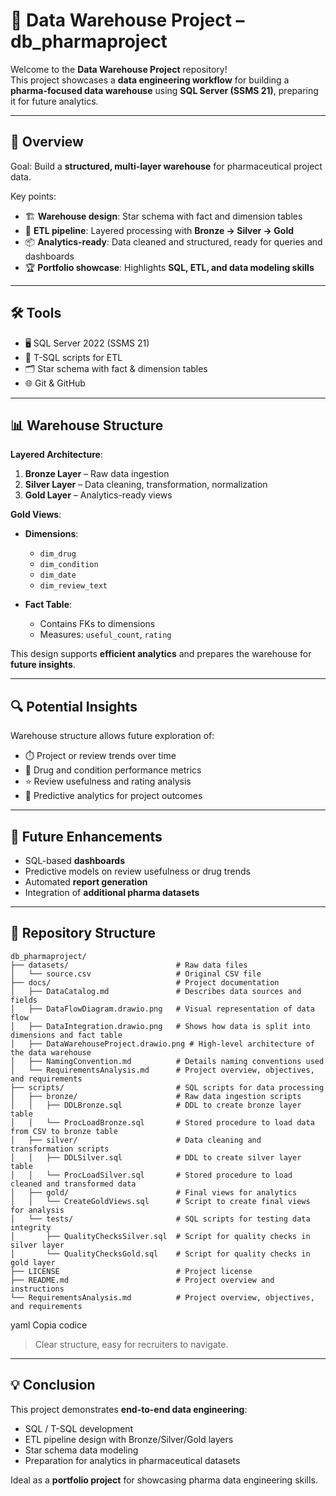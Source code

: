 # 💊 Data Warehouse Project – db_pharmaproject

Welcome to the **Data Warehouse Project** repository!  
This project showcases a **data engineering workflow** for building a **pharma-focused data warehouse** using **SQL Server (SSMS 21)**, preparing it for future analytics.

---

## 🌟 Overview

Goal: Build a **structured, multi-layer warehouse** for pharmaceutical project data.  

Key points:

- 🏗️ **Warehouse design**: Star schema with fact and dimension tables  
- 🔄 **ETL pipeline**: Layered processing with **Bronze → Silver → Gold**  
- 📦 **Analytics-ready**: Data cleaned and structured, ready for queries and dashboards  
- 🏆 **Portfolio showcase**: Highlights **SQL, ETL, and data modeling skills**

---

## 🛠 Tools

- 🖥️ SQL Server 2022 (SSMS 21)  
- 🔄 T-SQL scripts for ETL  
- 🗂️ Star schema with fact & dimension tables  
- 🌐 Git & GitHub  

---

## 📊 Warehouse Structure

**Layered Architecture**:

1. **Bronze Layer** – Raw data ingestion  
2. **Silver Layer** – Data cleaning, transformation, normalization  
3. **Gold Layer** – Analytics-ready views  

**Gold Views**:

- **Dimensions**:  
  - `dim_drug`  
  - `dim_condition`  
  - `dim_date`  
  - `dim_review_text`  

- **Fact Table**:  
  - Contains FKs to dimensions  
  - Measures: `useful_count`, `rating`  

This design supports **efficient analytics** and prepares the warehouse for **future insights**.

---

## 🔍 Potential Insights

Warehouse structure allows future exploration of:

- ⏱️ Project or review trends over time  
- 💊 Drug and condition performance metrics  
- ⭐ Review usefulness and rating analysis  
- 🔮 Predictive analytics for project outcomes  

---

## 🚀 Future Enhancements

- SQL-based **dashboards**  
- Predictive models on review usefulness or drug trends  
- Automated **report generation**  
- Integration of **additional pharma datasets**

---

## 📂 Repository Structure
```
db_pharmaproject/
├── datasets/                        # Raw data files
│   └── source.csv                   # Original CSV file
├── docs/                            # Project documentation
│   ├── DataCatalog.md               # Describes data sources and fields
│   ├── DataFlowDiagram.drawio.png   # Visual representation of data flow
│   ├── DataIntegration.drawio.png   # Shows how data is split into dimensions and fact table
│   ├── DataWarehouseProject.drawio.png # High-level architecture of the data warehouse
│   ├── NamingConvention.md          # Details naming conventions used
│   └── RequirementsAnalysis.md      # Project overview, objectives, and requirements
├── scripts/                         # SQL scripts for data processing
│   ├── bronze/                      # Raw data ingestion scripts
│   │   ├── DDLBronze.sql            # DDL to create bronze layer table
│   │   └── ProcLoadBronze.sql       # Stored procedure to load data from CSV to bronze table
│   ├── silver/                      # Data cleaning and transformation scripts
│   │   ├── DDLSilver.sql            # DDL to create silver layer table
│   │   └── ProcLoadSilver.sql       # Stored procedure to load cleaned and transformed data
│   ├── gold/                        # Final views for analytics
│   │   └── CreateGoldViews.sql      # Script to create final views for analysis
│   └── tests/                       # SQL scripts for testing data integrity
│       ├── QualityChecksSilver.sql  # Script for quality checks in silver layer
│       └── QualityChecksGold.sql    # Script for quality checks in gold layer
├── LICENSE                          # Project license
├── README.md                        # Project overview and instructions
└── RequirementsAnalysis.md          # Project overview, objectives, and requirements
```

yaml
Copia codice

> Clear structure, easy for recruiters to navigate.

---

## 💡 Conclusion

This project demonstrates **end-to-end data engineering**:

- SQL / T-SQL development  
- ETL pipeline design with Bronze/Silver/Gold layers  
- Star schema data modeling  
- Preparation for analytics in pharmaceutical datasets

Ideal as a **portfolio project** for showcasing pharma data engineering skills.
